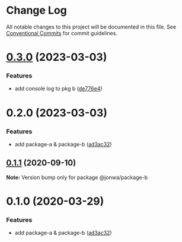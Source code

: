 # Change Log

All notable changes to this project will be documented in this file.
See [Conventional Commits](https://conventionalcommits.org) for commit guidelines.

# [0.3.0](https://github.com/blackironj/lerna-release-workflow/compare/@blackironj/package-b@0.2.0...@blackironj/package-b@0.3.0) (2023-03-03)


### Features

* add console log to pkg b ([de776e4](https://github.com/blackironj/lerna-release-workflow/commit/de776e4c5306091fbd3a702416c381a7fd8bcbc3))





# 0.2.0 (2023-03-03)


### Features

* add package-a & package-b ([ad3ac32](https://github.com/blackironj/lerna-release-workflow/commit/ad3ac32b960f58ca7618a3d08a28295a4fabcccb))





## [0.1.1](https://github.com/jonwa/lerna-release-workflow/compare/@jonwa/package-b@0.1.0...@jonwa/package-b@0.1.1) (2020-09-10)

**Note:** Version bump only for package @jonwa/package-b





# 0.1.0 (2020-03-29)


### Features

* add package-a & package-b ([ad3ac32](https://github.com/jonwa/lerna-release-workflow/commit/ad3ac32b960f58ca7618a3d08a28295a4fabcccb))
